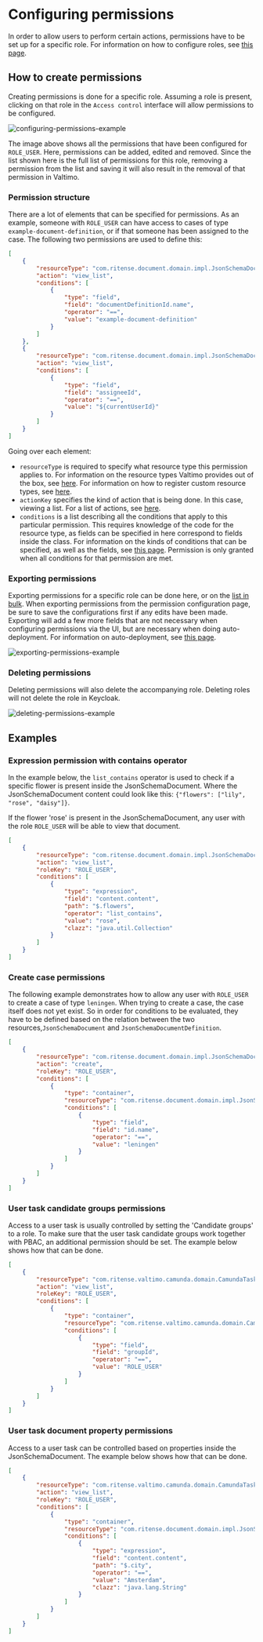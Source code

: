# Configuring permissions

In order to allow users to perform certain actions, permissions have to be set up for a specific role. For information
on how to configure roles, see [this page](configuring-roles.md).

## How to create permissions

Creating permissions is done for a specific role. Assuming a role is present, clicking on that role in the
`Access control` interface will allow permissions to be configured.

![configuring-permissions-example](img/configuring-permissions.png)

The image above shows all the permissions that have been configured for `ROLE_USER`. Here, permissions can be added,
edited and removed. Since the list shown here is the full list of permissions for this role, removing a permission from
the list and saving it will also result in the removal of that permission in Valtimo.

### Permission structure

There are a lot of elements that can be specified for permissions. As an example, someone with `ROLE_USER` can have
access to cases of type `example-document-definition`, or if that someone has been assigned to the case. The following
two permissions are used to define this:

```json
[
    {
        "resourceType": "com.ritense.document.domain.impl.JsonSchemaDocument",
        "action": "view_list",
        "conditions": [
            {
                "type": "field",
                "field": "documentDefinitionId.name",
                "operator": "==",
                "value": "example-document-definition"
            }
        ]
    },
    {
        "resourceType": "com.ritense.document.domain.impl.JsonSchemaDocument",
        "action": "view_list",
        "conditions": [
            {
                "type": "field",
                "field": "assigneeId",
                "operator": "==",
                "value": "${currentUserId}"
            }
        ]
    }
]
```

Going over each element:

* `resourceType` is required to specify what resource type this permission applies to. For information on the resource
  types Valtimo provides out of the box, see [here](/reference/modules/authorization.md). For information on how to
  register custom resource types, see
  [here](/extending-valtimo/access-control/registering-a-resource.md).
* `actionKey` specifies the kind of action that is being done. In this case, viewing a list. For a list of actions, see
  [here](/reference/modules/authorization.md).
* `conditions` is a list describing all the conditions that apply to this particular permission. This requires
  knowledge of the code for the resource type, as fields can be specified in here correspond to fields inside the class.
  For information on the kinds of conditions that can be specified, as well as the fields,
  see [this page](/reference/modules/authorization.md#supported-conditions).
  Permission is only granted when all conditions for that permission are met.

### Exporting permissions

Exporting permissions for a specific role can be done here, or on the [list in bulk](configuring-roles.md#export). When
exporting permissions from the permission configuration page, be sure to save the configurations first if any edits have
been made. Exporting will add a few more fields that are not necessary when configuring permissions via the UI, but are
necessary when doing auto-deployment. For information on auto-deployment,
see [this page](auto-deployment-access-control.md#auto-deployment).

![exporting-permissions-example](img/exporting-permissions.png)

### Deleting permissions

Deleting permissions will also delete the accompanying role. Deleting roles will not delete the role in Keycloak.

![deleting-permissions-example](img/deleting-permissions.png)

## Examples

### Expression permission with contains operator

In the example below, the `list_contains` operator is used to check if a specific flower is present inside the
JsonSchemaDocument. Where the JsonSchemaDocument content could look like this: `{"flowers": ["lily", "rose", "daisy"]}`.

If the flower 'rose' is present in the JsonSchemaDocument, any user with the role `ROLE_USER` will be able to view that
document.

```json
[
    {
        "resourceType": "com.ritense.document.domain.impl.JsonSchemaDocument",
        "action": "view_list",
        "roleKey": "ROLE_USER",
        "conditions": [
            {
                "type": "expression",
                "field": "content.content",
                "path": "$.flowers",
                "operator": "list_contains",
                "value": "rose",
                "clazz": "java.util.Collection"
            }
        ]
    }
]
```

### Create case permissions

The following example demonstrates how to allow any user with `ROLE_USER` to create a case of type `leningen`. When 
trying to create a case, the case itself does not yet exist. So in order for conditions  to be evaluated, they have to be
defined based on the relation between the two resources,`JsonSchemaDocument` and `JsonSchemaDocumentDefinition`.

```json
[
    {
        "resourceType": "com.ritense.document.domain.impl.JsonSchemaDocument",
        "action": "create",
        "roleKey": "ROLE_USER",
        "conditions": [
            {
                "type": "container",
                "resourceType": "com.ritense.document.domain.impl.JsonSchemaDocumentDefinition",
                "conditions": [
                    {
                        "type": "field",
                        "field": "id.name",
                        "operator": "==",
                        "value": "leningen"
                    }
                ]
            }
        ]
    }
]
```

### User task candidate groups permissions

Access to a user task is usually controlled by setting the 'Candidate groups' to a role. To make sure that the user task
candidate groups work together with PBAC, an additional permission should be set. The example below shows how that can
be done.

```json
[
    {
        "resourceType": "com.ritense.valtimo.camunda.domain.CamundaTask",
        "action": "view_list",
        "roleKey": "ROLE_USER",
        "conditions": [
            {
                "type": "container",
                "resourceType": "com.ritense.valtimo.camunda.domain.CamundaIdentityLink",
                "conditions": [
                    {
                        "type": "field",
                        "field": "groupId",
                        "operator": "==",
                        "value": "ROLE_USER"
                    }
                ]
            }
        ]
    }
]
```

### User task document property permissions

Access to a user task can be controlled based on properties inside the JsonSchemaDocument. The example below shows how
that can be done.

```json
[
    {
        "resourceType": "com.ritense.valtimo.camunda.domain.CamundaTask",
        "action": "view_list",
        "roleKey": "ROLE_USER",
        "conditions": [
            {
                "type": "container",
                "resourceType": "com.ritense.document.domain.impl.JsonSchemaDocument",
                "conditions": [
                    {
                        "type": "expression",
                        "field": "content.content",
                        "path": "$.city",
                        "operator": "==",
                        "value": "Amsterdam",
                        "clazz": "java.lang.String"
                    }
                ]
            }
        ]
    }
]
```
